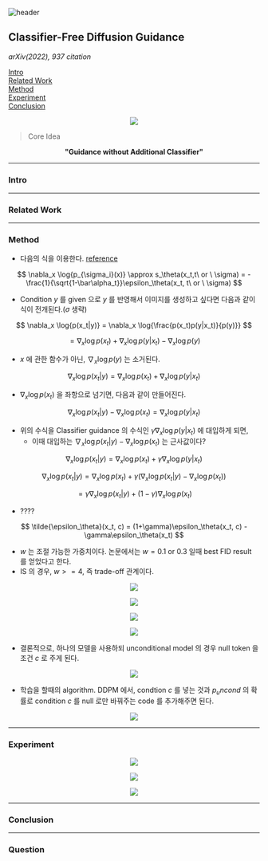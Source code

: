 ![header](https://capsule-render.vercel.app/api?type=waving&color=auto&height=80&section=header&text=Welcome%20Paper%20Review&fontSize=50)


## Classifier-Free Diffusion Guidance
*arXiv(2022), 937 citation*

[Intro](#intro)</br>
[Related Work](#related-work)</br>
[Method](#method)</br>
[Experiment](#experiment)</br>
[Conclusion](#conclusion)</br>

<p align="center">
<img src='./img1.png'>
</p>

> Core Idea
<div align=center>
<strong>"Guidance without Additional Classifier"</strong></br>
</div>

***

### <strong>Intro</strong>


***

### <strong>Related Work</strong>


***

### <strong>Method</strong>
- 다음의 식을 이용한다. <a href='../../딥러닝 이론/Score-based-generative-model/Score-based-generative-model.md'>reference</a>

$$ \nabla_x \log{p_{\sigma_i}(x)} \approx s_\theta(x_t,t\ or \ \sigma) = - \frac{1}{\sqrt{1-\bar\alpha_t}}\epsilon_\theta(x_t, t\ or \ \sigma) $$

- Condition $y$ 를 given 으로 $y$ 를 반영해서 이미지를 생성하고 싶다면 다음과 같이 식이 전개된다.($\sigma$ 생략)

$$ \nabla_x \log{p(x_t|y)} = \nabla_x \log{\frac{p(x_t)p(y|x_t)}{p(y)}}  $$ 

$$ = \nabla_x \log{p(x_t)} + \nabla_x \log{p(y|x_t)} - \nabla_x \log{p(y)} $$

- $x$ 에 관한 함수가 아닌, $\nabla_x \log{p(y)}$ 는 소거된다.

$$ \nabla_x \log{p(x_t|y)} = \nabla_x \log{p(x_t)} + \nabla_x \log{p(y|x_t)} $$

- $\nabla_x \log{p(x_t)}$ 을 좌항으로 넘기면, 다음과 같이 만들어진다.
  
$$ \nabla_x \log{p(x_t|y)} - \nabla_x \log{p(x_t)}  = \nabla_x \log{p(y|x_t)} $$

- 위의 수식을 Classifier guidance 의 수식인 $\gamma\nabla_x \log{p(y|x_t)}$ 에 대입하게 되면,
  - 이때 대입하는  $\nabla_x \log{p(x_t|y)} - \nabla_x \log{p(x_t)}$ 는 근사값이다?

$$ \nabla_x \log{p(x_t|y)} = \nabla_x \log{p(x_t)} + \gamma\nabla_x \log{p(y|x_t)} $$

$$ \nabla_x \log{p(x_t|y)} = \nabla_x \log{p(x_t)} + \gamma(\nabla_x \log{p(x_t|y)} - \nabla_x \log{p(x_t)})$$

$$ =  \gamma\nabla_x \log{p(x_t|y)} + (1-\gamma)\nabla_x \log{p(x_t)} $$

- ????

$$ \tilde{\epsilon_\theta}(x_t, c) = (1+\gamma)\epsilon_\theta(x_t, c) - \gamma\epsilon_\theta(x_t) $$

- $w$ 는 조절 가능한 가중치이다. 논문에서는 $w=0.1$ or $0.3$ 일때 best FID result 를 얻었다고 한다. 
- IS 의 경우, $w >= 4$, 즉 trade-off 관계이다. 

<p align="center">
<img src='./img2.png'>
</p>

<p align="center">
<img src='./img3.png'>
</p>

<p align="center">
<img src='./img5.png'>
</p>

<p align="center">
<img src='./img4.png'>
</p>

- 결론적으로, 하나의 모델을 사용하되 unconditional model 의 경우 null token 을 조건 $c$ 로 주게 된다. 

<p align="center">
<img src='./img9.png'>
</p>

- 학습을 할때의 algorithm. DDPM 에서, condtion $c$ 를 넣는 것과 $p_uncond$ 의 확률로 condition $c$ 를 null 로만 바꿔주는 code 를 추가해주면 된다. 
<p align="center">
<img src='./img10.png'>
</p>


***

### <strong>Experiment</strong>

<p align="center">
<img src='./img6.png'>
</p>

<p align="center">
<img src='./img7.png'>
</p>

<p align="center">
<img src='./img8.png'>
</p>

***

### <strong>Conclusion</strong>


***

### <strong>Question</strong>

